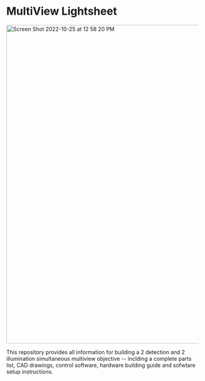 # MultiView Lightsheet #

<img width="832" alt="Screen Shot 2022-10-25 at 12 58 20 PM" src="https://user-images.githubusercontent.com/1870994/200694511-778bb4c6-633c-483f-8e78-47ba3fc8b425.png">

This repository provides all information for building a 2 detection and 2 illumination simultaneous multiview objective -- inclding a complete parts list, CAD drawings, control software, hardware building guide and sofwtare setup instructions.

